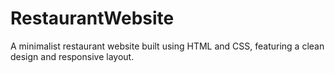 # RestaurantWebsite
A minimalist restaurant website built using HTML and CSS, featuring a clean design and responsive layout.
